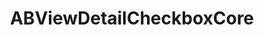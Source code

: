 ---
title: ABViewDetailCheckboxCore
layout: module
mod: 'module:ABViewDetailCheckboxCore'
category: core-views
---